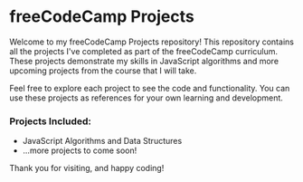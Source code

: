 # freeCodeCamp Projects 
Welcome to my freeCodeCamp Projects repository! This repository contains all the projects I've completed as part of the freeCodeCamp curriculum. These projects demonstrate my skills in JavaScript algorithms and more upcoming projects from the course that I will take.

Feel free to explore each project to see the code and functionality. You can use these projects as references for your own learning and development. 
### Projects Included: 
- JavaScript Algorithms and Data Structures
- ...more projects to come soon!

Thank you for visiting, and happy coding!

